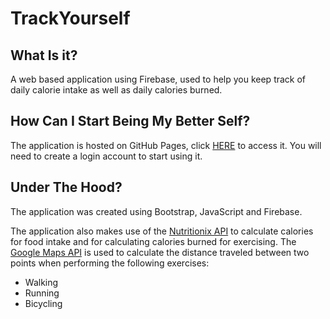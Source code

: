 # TrackYourself

## What Is it?
A web based application using Firebase, used to help you keep track of daily calorie intake as well as daily calories burned.

## How Can I Start Being My Better Self?
The application is hosted on GitHub Pages, click [HERE](https://xtiane.github.io/TrackYourself/) to access it.  You will need to create a login account to start using it.

## Under The Hood?
The application was created using Bootstrap, JavaScript and Firebase.

The application also makes use of the [Nutritionix API](https://developer.nutritionix.com/) to calculate calories for food intake and for calculating calories burned for exercising.  The [Google Maps API](https://developers.google.com/maps/) is used to calculate the distance traveled between two points when performing the following exercises:
  * Walking
  * Running
  * Bicycling


